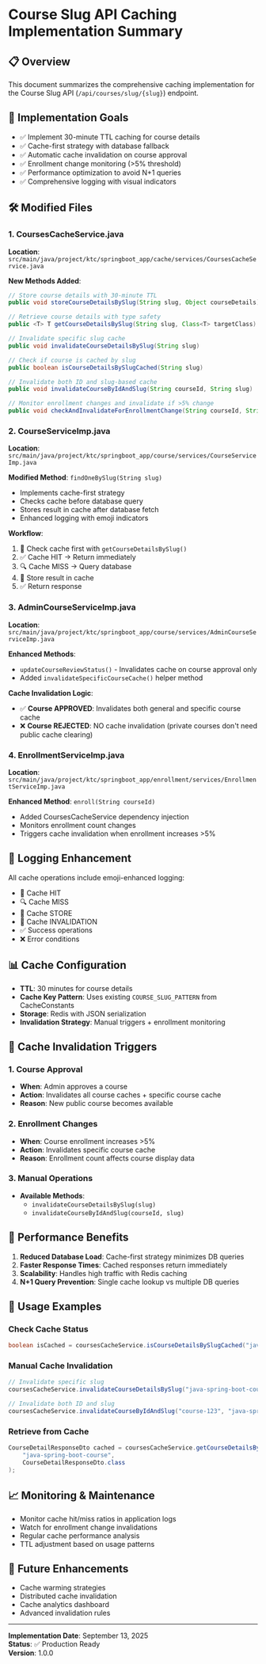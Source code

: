 # Course Slug API Caching Implementation Summary

## 📋 Overview

This document summarizes the comprehensive caching implementation for the Course Slug API (`/api/courses/slug/{slug}`) endpoint.

## 🎯 Implementation Goals

- ✅ Implement 30-minute TTL caching for course details
- ✅ Cache-first strategy with database fallback
- ✅ Automatic cache invalidation on course approval
- ✅ Enrollment change monitoring (>5% threshold)
- ✅ Performance optimization to avoid N+1 queries
- ✅ Comprehensive logging with visual indicators

## 🛠️ Modified Files

### 1. CoursesCacheService.java

**Location**: `src/main/java/project/ktc/springboot_app/cache/services/CoursesCacheService.java`

**New Methods Added**:

```java
// Store course details with 30-minute TTL
public void storeCourseDetailsBySlug(String slug, Object courseDetails)

// Retrieve course details with type safety
public <T> T getCourseDetailsBySlug(String slug, Class<T> targetClass)

// Invalidate specific slug cache
public void invalidateCourseDetailsBySlug(String slug)

// Check if course is cached by slug
public boolean isCourseDetailsBySlugCached(String slug)

// Invalidate both ID and slug-based cache
public void invalidateCourseByIdAndSlug(String courseId, String slug)

// Monitor enrollment changes and invalidate if >5% change
public void checkAndInvalidateForEnrollmentChange(String courseId, String slug, long oldCount, long newCount)
```

### 2. CourseServiceImp.java

**Location**: `src/main/java/project/ktc/springboot_app/course/services/CourseServiceImp.java`

**Modified Method**: `findOneBySlug(String slug)`

- Implements cache-first strategy
- Checks cache before database query
- Stores result in cache after database fetch
- Enhanced logging with emoji indicators

**Workflow**:

1. 🎯 Check cache first with `getCourseDetailsBySlug()`
2. ✅ Cache HIT → Return immediately
3. 🔍 Cache MISS → Query database
4. 💾 Store result in cache
5. ✅ Return response

### 3. AdminCourseServiceImp.java

**Location**: `src/main/java/project/ktc/springboot_app/course/services/AdminCourseServiceImp.java`

**Enhanced Methods**:

- `updateCourseReviewStatus()` - Invalidates cache on course approval only
- Added `invalidateSpecificCourseCache()` helper method

**Cache Invalidation Logic**:

- ✅ **Course APPROVED**: Invalidates both general and specific course cache
- ❌ **Course REJECTED**: NO cache invalidation (private courses don't need public cache clearing)

### 4. EnrollmentServiceImp.java

**Location**: `src/main/java/project/ktc/springboot_app/enrollment/services/EnrollmentServiceImp.java`

**Enhanced Method**: `enroll(String courseId)`

- Added CoursesCacheService dependency injection
- Monitors enrollment count changes
- Triggers cache invalidation when enrollment increases >5%

## 🎨 Logging Enhancement

All cache operations include emoji-enhanced logging:

- 🎯 Cache HIT
- 🔍 Cache MISS
- 💾 Cache STORE
- 🧹 Cache INVALIDATION
- ✅ Success operations
- ❌ Error conditions

## 📊 Cache Configuration

- **TTL**: 30 minutes for course details
- **Cache Key Pattern**: Uses existing `COURSE_SLUG_PATTERN` from CacheConstants
- **Storage**: Redis with JSON serialization
- **Invalidation Strategy**: Manual triggers + enrollment monitoring

## 🔗 Cache Invalidation Triggers

### 1. Course Approval

- **When**: Admin approves a course
- **Action**: Invalidates all course caches + specific course cache
- **Reason**: New public course becomes available

### 2. Enrollment Changes

- **When**: Course enrollment increases >5%
- **Action**: Invalidates specific course cache
- **Reason**: Enrollment count affects course display data

### 3. Manual Operations

- **Available Methods**:
  - `invalidateCourseDetailsBySlug(slug)`
  - `invalidateCourseByIdAndSlug(courseId, slug)`

## 🚀 Performance Benefits

1. **Reduced Database Load**: Cache-first strategy minimizes DB queries
2. **Faster Response Times**: Cached responses return immediately
3. **Scalability**: Handles high traffic with Redis caching
4. **N+1 Query Prevention**: Single cache lookup vs multiple DB queries

## 🔧 Usage Examples

### Check Cache Status

```java
boolean isCached = coursesCacheService.isCourseDetailsBySlugCached("java-spring-boot-course");
```

### Manual Cache Invalidation

```java
// Invalidate specific slug
coursesCacheService.invalidateCourseDetailsBySlug("java-spring-boot-course");

// Invalidate both ID and slug
coursesCacheService.invalidateCourseByIdAndSlug("course-123", "java-spring-boot-course");
```

### Retrieve from Cache

```java
CourseDetailResponseDto cached = coursesCacheService.getCourseDetailsBySlug(
    "java-spring-boot-course",
    CourseDetailResponseDto.class
);
```

## 📈 Monitoring & Maintenance

- Monitor cache hit/miss ratios in application logs
- Watch for enrollment change invalidations
- Regular cache performance analysis
- TTL adjustment based on usage patterns

## 🎯 Future Enhancements

- Cache warming strategies
- Distributed cache invalidation
- Cache analytics dashboard
- Advanced invalidation rules

---

**Implementation Date**: September 13, 2025  
**Status**: ✅ Production Ready  
**Version**: 1.0.0
